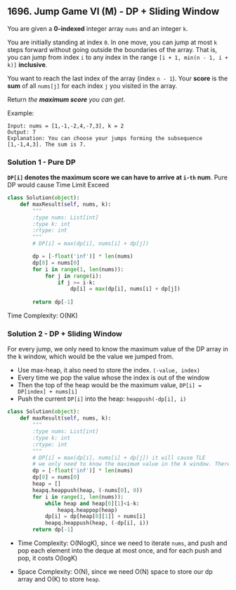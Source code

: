 ## 1696. Jump Game VI (M) - DP + Sliding Window

You are given a **0-indexed** integer array `nums` and an integer `k`.

You are initially standing at index `0`. In one move, you can jump at most `k` steps forward without going outside the boundaries of the array. That is, you can jump from index `i` to any index in the range `[i + 1, min(n - 1, i + k)]` **inclusive**.

You want to reach the last index of the array (index `n - 1`). Your **score** is the **sum** of all `nums[j]` for each index `j` you visited in the array.

Return *the **maximum score** you can get*.

Example:

```
Input: nums = [1,-1,-2,4,-7,3], k = 2
Output: 7
Explanation: You can choose your jumps forming the subsequence [1,-1,4,3]. The sum is 7.
```



### Solution 1 - Pure DP

**`DP[i]` denotes the maximum score we can have to arrive at `i-th` num**. Pure DP would cause Time Limit Exceed

```python
class Solution(object):
    def maxResult(self, nums, k):
        """
        :type nums: List[int]
        :type k: int
        :rtype: int
        """
		# DP[i] = max(dp[i], nums[i] + dp[j])

        dp = [-float('inf')] * len(nums)
        dp[0] = nums[0]
        for i in range(1, len(nums)):
            for j in range(i):
                if j >= i-k:
                    dp[i] = max(dp[i], nums[i] + dp[j])
        
        return dp[-1]
```

Time Complexity: O(NK)

### Solution 2 - DP + Sliding Window

For every jump, we only need to know the maximum value of the DP array in the k window, which would be the value we jumped from. 

- Use max-heap, it also need to store the index. `(-value, index)`
- Every time we pop the value whose the index is out of the window
- Then the top of the heap would be the maximum value, `DP[i] = DP[index] + nums[i]`
- Push the current `DP[i]` into the heap: `heappush(-dp[i], i)`

```python
class Solution(object):
    def maxResult(self, nums, k):
        """
        :type nums: List[int]
        :type k: int
        :rtype: int
        """
        # DP[i] = max(dp[i], nums[i] + dp[j]) it will cause TLE
        # we only need to know the maximum value in the k window. Therefore we can maintain heap whose length is K: similar to maximum sliding window
        dp = [-float('inf')] * len(nums)
        dp[0] = nums[0]
        heap = []
        heapq.heappush(heap, (-nums[0], 0))
        for i in range(1, len(nums)):
            while heap and heap[0][1]<i-k:
                heapq.heappop(heap)
            dp[i] = dp[heap[0][1]] + nums[i]
            heapq.heappush(heap, (-dp[i], i))
        return dp[-1]


```

- Time Complexity: O(Nlog⁡K), since we need to iterate `nums`, and push and pop each element into the deque at most once, and for each push and pop, it costs O(log⁡K) 

- Space Complexity: O(N), since we need O(N) space to store our dp array and O(K) to store `heap`.
